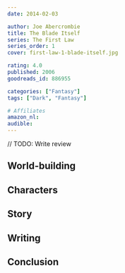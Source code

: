 ```yaml
---
date: 2014-02-03

author: Joe Abercrombie
title: The Blade Itself
series: The First Law
series_order: 1
cover: first-law-1-blade-itself.jpg

rating: 4.0
published: 2006
goodreads_id: 886955

categories: ["Fantasy"]
tags: ["Dark", "Fantasy"]

# Affiliates
amazon_nl: 
audible: 
---
```


// TODO: Write review

<!--more-->

## World-building

## Characters

## Story

## Writing

## Conclusion
